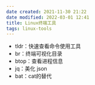 ```yaml
---
date created: 2021-11-30 21:22
date modified: 2022-03-01 12:41
title: Linux终端工具
tags: linux-tools
---
```

- tldr：快速查看命令使用工具
- br：终端可视化目录
- btop：查看进程信息
- jq：美化 json
- bat：cat的替代